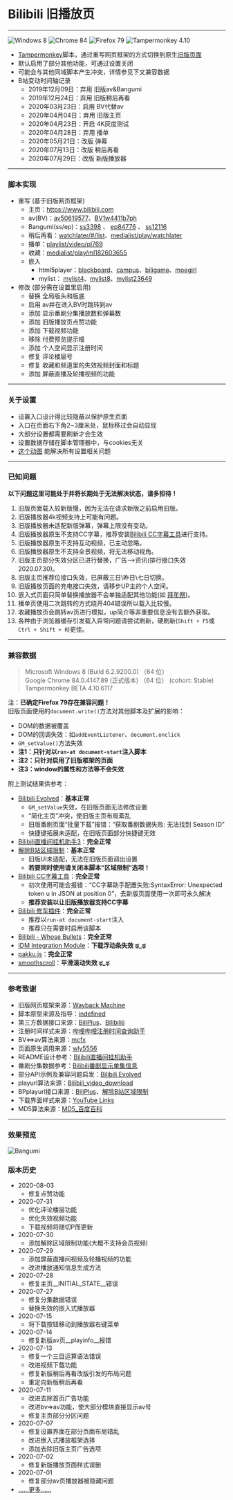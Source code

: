 # Bilibili 旧播放页
---
![Windows 8](https://img.shields.io/badge/Microsoft_Windows_8-compatible-green.svg?longCache=true) ![Chrome 84](https://img.shields.io/badge/Google_Chrome_84-compatible-green.svg?longCache=true) ![Firefox 79](https://img.shields.io/badge/Mozilla_Firefox_79-uncompatible-red.svg?longCache=true) ![Tampermonkey 4.10](https://img.shields.io/badge/Tampermonkey_4.10-compatible-green.svg?longCache=true)
- [Tampermonkey](https://www.tampermonkey.net/)脚本，通过重写网页框架的方式切换到原生[旧版页面](https://www.bilibili.com/blackboard/html5playerhelp.html "HTML5播放器简介&示例")
- 默认启用了部分其他功能，可通过设置关闭
- 可能会与其他同域脚本产生冲突，详情参见下文兼容数据
- B站变动时间轴记录
   + 2019年12月09日：弃用 旧版av&Bangumi
   + 2019年12月24日：弃用 旧版稍后再看
   + 2020年03月23日：启用 BV代替av
   + 2020年04月04日：弃用 旧版主页
   + 2020年04月23日：开启 4K灰度测试
   + 2020年04月28日：弃用 播单
   + 2020年05月21日：改版 弹幕
   + 2020年07月13日：改版 稍后再看
   + 2020年07月29日：改版 新版播放器

---
### 脚本实现
- 重写 (基于旧版网页框架)
   + 主页：https://www.bilibili.com
   + av(BV)：[av50619577](https://www.bilibili.com/video/av50619577 "Brambly Boundaries")、[BV1w4411b7ph](https://www.bilibili.com/video/BV1w4411b7ph "Brambly Boundaries")
   + Bangumi(ss/ep)：[ss3398](https://www.bilibili.com/bangumi/play/ss3398 "冰菓") 、 [ep84776](https://www.bilibili.com/bangumi/play/ep84776 "深具传统的古典文学部之重生") 、 [ss12116](https://www.bilibili.com/bangumi/play/ss12116/ "声之形")
   + 稍后再看：[watchlater/#/list](https://www.bilibili.com/watchlater/#/list "播放列表")、[medialist/play/watchlater](https://www.bilibili.com/medialist/play/watchlater "播放全部")
   + 播单：[playlist/video/pl769](https://www.bilibili.com/playlist/video/pl769 "bilibili moe 2018 日本动画场应援")
   + 收藏：[medialist/play/ml182603655](https://www.bilibili.com/medialist/play/ml182603655 "bilibili moe 2018 日本动画场应援")
   + 嵌入
      - html5player：[blackboard](https://www.bilibili.com/blackboard/topic/activity-2020bangumiQ1_web.html "bilibili 2020 一月新番导视")、[campus](https://campus.bilibili.com/index.html "哔哩哔哩校园招聘")、[biligame](https://www.biligame.com/detail/?id=101644 "魔法纪录  魔法少女小圆外传")、[moegirl](https://zh.moegirl.org/%E4%B8%9C%E6%96%B9M-1%E6%BC%AB%E6%89%8D "东方M-1漫才")
      - mylist： [mylist4](https://www.bilibili.com/mylist4#4 "各种神弹幕")、[mylist8](https://www.bilibili.com/mylist8#8 "缘之空")、[mylist23649](https://www.bilibili.com/mylist23649#23649 "魔魔弹幕")
- 修改 (部分需在设置里启用)
   + 替换 全局版头和版底
   + 启用 av并在进入BV时跳转到av
   + 添加 显示番剧分集播放数和弹幕数
   + 添加 旧版播放页点赞功能
   + 添加 下载视频功能
   + 移除 付费预览提示框
   + 添加 个人空间显示注册时间
   + 修复 评论楼层号
   + 修复 收藏和频道里的失效视频封面和标题
   + 添加 屏蔽直播及轮播视频的功能

---
### 关于设置
- 设置入口设计得比较隐蔽以保护原生页面
- 入口在页面右下角2~3厘米处，鼠标移过会自动显现
- 大部分设置都需要刷新才会生效
- 设置数据存储在脚本管理器中，与cookies无关
- [这个动图](https://s1.ax1x.com/2020/04/07/GgUKUS.gif "设置参考示例") 能解决所有设置相关问题

---
### 已知问题
**以下问题这里可能处于并将长期处于无法解决状态，请多担待！**
1. 旧版页面载入较新版慢，因为无法在请求新版之前启用旧版。
2. 旧版播放器4k视频支持上可能有问题。
3. 旧版播放器未适配新版弹幕，弹幕上限没有变动。
4. 旧版播放器原生不支持CC字幕，推荐安装[Bilibili CC字幕工具](https://greasyfork.org/scripts/378513)进行支持。
5. 旧版播放器原生不支持互动视频，已主动忽略。
6. 旧版播放器原生不支持全景视频，将无法移动视角。
7. 旧版主页部分失效分区已进行替换，广告-->资讯(排行接口失效 2020.07.30)。
8. 旧版主页推荐位接口失效，已屏蔽三日\昨日\七日切换。
9. 旧版播放页面的充电接口失效，请移步UP主的个人空间。
10. 嵌入式页面只简单替换播放器不会单独适配其他功能(如 [拜年祭](https://www.bilibili.com/blackboard/bnj2020.html "拜年祭2020"))。
11. 播单页使用二次跳转的方式绕开404错误所以载入比较慢。
12. 收藏播放页会跳转av页进行模拟，up简介等非重要信息没有去额外获取。
13. 各种由于浏览器缓存引发载入异常问题请尝试刷新，硬刷新(`Shift + F5`或`Ctrl + Shift + R`)更佳。

---
### 兼容数据
>
> Microsoft Windows 8 (Build 6.2.9200.0) （64 位）  
> Google Chrome 84.0.4147.89 (正式版本) （64 位） (cohort: Stable)  
> Tampermonkey BETA 4.10.6117
>
 
注：**已确定Firefox 79存在兼容问题！**  
旧版页面使用的`document.write()`方法对其他脚本及扩展的影响：
- DOM的数据被覆盖
- DOM的回调失效：如`addEventListener`、`document.onclick`
- `GM_setValue()`方法失效
- **注1：只针对以`run-at document-start`注入脚本**
- **注2：只针对启用了旧版框架的页面**
- **注3：window的属性和方法等不会失效**

附上测试结果供参考：
- [Bilibili Evolved](https://github.com/the1812/Bilibili-Evolved)：**基本正常**
   + `GM_setValue`失效，在旧版页面无法修改设置
   + “简化主页”冲突，使旧版主页布局紊乱
   + 旧版番剧页面“批量下载”报错：“获取番剧数据失败: 无法找到 Season ID”
   + 快捷键拓展未适配，在旧版页面部分快捷键无效
- [Bilibili直播间挂机助手3](https://github.com/SeaLoong/Bilibili-LRHH)：**完全正常**
- [解除B站区域限制](https://greasyfork.org/scripts/25718)：**基本正常**
   + 旧版UI未适配，无法在旧版页面调出设置
   + **若要同时使用请关闭本脚本“区域限制”选项！**
- [Bilibili CC字幕工具](https://greasyfork.org/scripts/378513)：**完全正常**
   + 初次使用可能会报错：“CC字幕助手配置失败:SyntaxError: Unexpected token u in JSON at position 0”，去新版页面使用一次即可永久解决
   + **推荐安装以让旧版播放器支持CC字幕**
- [Bilibili 修车插件](https://greasyfork.org/scripts/374449)：**完全正常**
   + 推荐以`run-at document-start`注入
   + 推荐只在需要时启用该脚本
- [Bilibili - Whose Bullets](https://greasyfork.org/zh-CN/scripts/40341)：**完全正常**
- [IDM Integration Module](http://www.internetdownloadmanager.com)：**下载浮动条失效 ಥ_ಥ**
- [pakku.js](https://chrome.google.com/webstore/detail/jklfcpboamajpiikgkbjcnnnnooefbhh)：**完全正常**
- [smoothscroll](http://iamdustan.com/smoothscroll/)：**平滑滚动失效 ಥ_ಥ**

---
### 参考致谢
- 旧版网页框架来源：[Wayback Machine](https://archive.org/web/)
- 脚本原型来源及指导：[indefined](https://github.com/indefined/UserScripts/tree/master/bilibiliOldPlayer)
- 第三方数据接口来源：[BiliPlus](https://www.biliplus.com/)、[Bilibilijj](https://www.jijidown.com/)
- 注册时间样式来源：[哔哩哔哩注册时间查询助手](https://greasyfork.org/zh-CN/scripts/382542)
- BV<=>av算法来源：[mcfx](https://www.zhihu.com/question/381784377/answer/1099438784)
- 页面原生调用来源：[wly5556](https://greasyfork.org/users/217840)
- README设计参考：[Bilibili直播间挂机助手](https://github.com/SeaLoong/Bilibili-LRHH)
- 番剧分集数据参考：[Bilibili番剧显示单集信息](https://greasyfork.org/scripts/37970)
- 部分API示例及兼容问题启发：[Bilibili Evolved](https://github.com/the1812/Bilibili-Evolved)
- playurl算法来源：[Bilibili\_video\_download](https://github.com/Henryhaohao/Bilibili_video_download)
- BPplayurl接口来源：[BiliPlus](https://www.biliplus.com/)、[解除B站区域限制](https://greasyfork.org/scripts/25718)
- 下载界面样式来源：[YouTube Links](https://greasyfork.org/zh-CN/scripts/5566)
- MD5算法来源：[MD5_百度百科](https://baike.baidu.com/item/MD5/212708?fr=aladdin#6_4)

---
### 效果预览
![Bangumi](https://camo.githubusercontent.com/1802bb815c3f624f636b0ee71554a7b3816f1801/68747470733a2f2f73312e617831782e636f6d2f323032302f30342f30372f4767774576392e706e67)
### 版本历史
- 2020-08-03
   + 修复点赞功能
- 2020-07-31
   + 优化评论楼层功能
   + 优化失效视频功能
   + 下载视频将随切P而更新
- 2020-07-30
   + 添加解除区域限制功能(大概不支持会员视频)
- 2020-07-29
   + 添加屏蔽直播间视频及轮播视频的功能
   + 改进播放通知信息生成方法
- 2020-07-28
   + 修复主页\_\_INITIAL_STATE\_\_错误
- 2020-07-27
   + 修复分集数据错误
   + 替换失效的嵌入式播放器
- 2020-07-15
   + 将下载按钮移动到播放器右键菜单
- 2020-07-14
   + 修复新版av页\_\_playinfo\_\_报错
- 2020-07-13
   + 修复一个三目运算语法错误
   + 改进视频下载功能
   + 修复新版稍后再看改版引发的布局问题
   + 重定向新版稍后再看
- 2020-07-11
   + 改进去除首页广告功能
   + 改进bv=>av功能，使大部分模块直接显示av号
   + 修复主页部分分区问题
- 2020-07-07
   + 修复设置界面在部分页面布局错乱
   + 改进嵌入式播放框架选择
   + 添加去除旧版主页广告选项
- 2020-07-02
   + 修复新版播放页面样式误删
- 2020-07-01
   + 修复部分av页播放器被隐藏问题
- [……更多……](https://github.com/MotooriKashin/Bilibili-Old/blob/master/history.md)